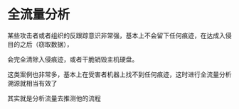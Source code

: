 # 全流量分析

某些攻击者或者组织的反跟踪意识非常强，基本上不会留下任何痕迹，在达成入侵目的之后（窃取数据），

会完全清除入侵痕迹，或者干脆销毁主机硬盘。

这类案例也非常多，基本上在受害者机器上找不到任何痕迹，这时进行全流量分析溯源就相当有效了

其实就是分析流量去推测他的流程